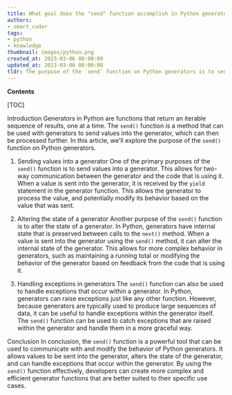 ```yaml
---
title: What goal does the "send" function accomplish in Python generators?
authors:
- smart_coder
tags:
- python
- knowledge
thumbnail: images/python.png
created_at: 2023-03-06 00:00:00
updated_at: 2023-03-06 00:00:00
tldr: The purpose of the `send` function on Python generators is to send a value back into the generator function and continue its execution from where it last yielded.
---
```


**Contents**

[TOC]

Introduction
Generators in Python are functions that return an iterable sequence of results, one at a time. The `send()` function is a method that can be used with generators to send values into the generator, which can then be processed further. In this article, we'll explore the purpose of the `send()` function on Python generators.

1. Sending values into a generator
One of the primary purposes of the `send()` function is to send values into a generator. This allows for two-way communication between the generator and the code that is using it. When a value is sent into the generator, it is received by the `yield` statement in the generator function. This allows the generator to process the value, and potentially modify its behavior based on the value that was sent.

2. Altering the state of a generator
Another purpose of the `send()` function is to alter the state of a generator. In Python, generators have internal state that is preserved between calls to the `next()` method. When a value is sent into the generator using the `send()` method, it can alter the internal state of the generator. This allows for more complex behavior in generators, such as maintaining a running total or modifying the behavior of the generator based on feedback from the code that is using it.

3. Handling exceptions in generators
The `send()` function can also be used to handle exceptions that occur within a generator. In Python, generators can raise exceptions just like any other function. However, because generators are typically used to produce large sequences of data, it can be useful to handle exceptions within the generator itself. The `send()` function can be used to catch exceptions that are raised within the generator and handle them in a more graceful way.

Conclusion
In conclusion, the `send()` function is a powerful tool that can be used to communicate with and modify the behavior of Python generators. It allows values to be sent into the generator, alters the state of the generator, and can handle exceptions that occur within the generator. By using the `send()` function effectively, developers can create more complex and efficient generator functions that are better suited to their specific use cases.
